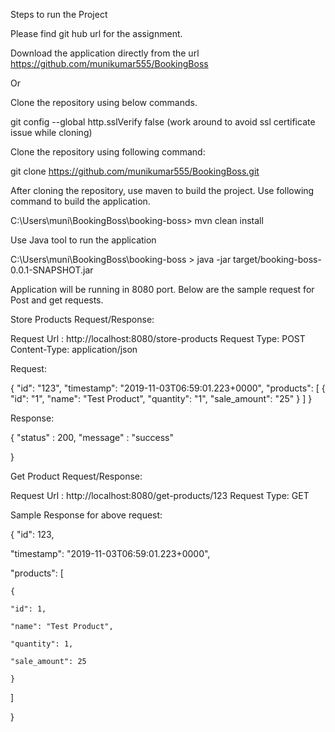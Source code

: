 Steps to run the Project

Please find git hub url for the assignment. 

Download the application directly from the url https://github.com/munikumar555/BookingBoss

Or 

Clone the repository using below commands.

git config --global http.sslVerify false (work around to avoid ssl certificate issue while cloning)

Clone the repository using following command:

git clone https://github.com/munikumar555/BookingBoss.git


After cloning the repository, use maven to build the project. Use following command to build the application.

C:\Users\muni\BookingBoss\booking-boss>  mvn clean install


Use Java tool to run the application


C:\Users\muni\BookingBoss\booking-boss >  java  -jar target/booking-boss-0.0.1-SNAPSHOT.jar



Application will be running in 8080 port. Below are the sample request for Post and get  requests.


Store Products Request/Response:

Request Url : http://localhost:8080/store-products
Request Type: POST
Content-Type: application/json


Request:

{
  "id": "123",
  "timestamp": "2019-11-03T06:59:01.223+0000",
  "products": [
    {
      "id": "1",
      "name": "Test Product",
      "quantity": "1",
      "sale_amount": "25"
    }
  ]
}


Response: 

{
 "status" :  200,
 "message" : "success"

}


Get Product Request/Response:

Request Url :  http://localhost:8080/get-products/123
Request Type:  GET


Sample Response for above request:

{
  "id": 123,
  
   "timestamp": "2019-11-03T06:59:01.223+0000",
 
   "products": [

    {
      
	"id": 1,
      
	"name": "Test Product",
      
	"quantity": 1,
      
	"sale_amount": 25
    
    }
  
  ]

}
